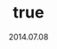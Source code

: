 ---
wip: "True"
id: "8156"
title:
  de: "Unversteckte Lederkarte"
  en: "Unhidden Leather Map"
  fr: "Carte secrète en cuir"
  ja: "隠された地図G1"
  cn: "鞣革制的隐藏地图"
  ko: "1등급 숨겨진 지도"
layout: treasuremap
page_type: guide
categories: "treasuremap"
instanceType: "treasuremap"
date: "2014.07.08"
patchNumber: "2.3"
patchName: "Defenders of Eorzea"
expac: "arr"
image: "/assets/img/content/klassen/Chocobo.webp"
terms:
    - term: "TreasureMaps"
    - term: "Defenders of Eorzea"
sortid: 7
order: 7
plvl: 50
slug: "unversteckte_lederkarte"
maxpartysize: 1
zones:
  - zonename: "Central Shroud"
    fullimage: "/assets/img/TreasureMaps/Unversteckte Lederkarte/Tiefer Wald/Tiefer Wald.webp"
    subimage:
      - "/assets/img/TreasureMaps/Unversteckte Lederkarte/Tiefer Wald/A.webp"
      - "/assets/img/TreasureMaps/Unversteckte Lederkarte/Tiefer Wald/B.webp"
  - zonename: "Lower La Noscea"
    fullimage: "/assets/img/TreasureMaps/Unversteckte Lederkarte/Unteres La Noscea/Unteres La Noscea.webp"
    subimage:
      - "/assets/img/TreasureMaps/Unversteckte Lederkarte/Unteres La Noscea/A.webp"
      - "/assets/img/TreasureMaps/Unversteckte Lederkarte/Unteres La Noscea/B.webp"
  - zonename: "Eastern La Noscea"
    fullimage: "/assets/img/TreasureMaps/Unversteckte Lederkarte/Östliches La Noscea/Östliches La Noscea.webp"
    subimage:
      - "/assets/img/TreasureMaps/Unversteckte Lederkarte/Östliches La Noscea/A.webp"
      - "/assets/img/TreasureMaps/Unversteckte Lederkarte/Östliches La Noscea/B.webp"
  - zonename: "Western La Noscea"
    fullimage: "/assets/img/TreasureMaps/Unversteckte Lederkarte/Westliches La Noscea/Westliches La Noscea.webp"
    subimage:
      - "/assets/img/TreasureMaps/Unversteckte Lederkarte/Westliches La Noscea/A.webp"
      - "/assets/img/TreasureMaps/Unversteckte Lederkarte/Westliches La Noscea/B.webp"
  - zonename: "Upper La Noscea"
    fullimage: "/assets/img/TreasureMaps/Unversteckte Lederkarte/Oberes La Noscea/Oberes La Noscea.webp"
    subimage:
      - "/assets/img/TreasureMaps/Unversteckte Lederkarte/Oberes La Noscea/A.webp"
      - "/assets/img/TreasureMaps/Unversteckte Lederkarte/Oberes La Noscea/B.webp"
  - zonename: "Outer La Noscea"
    fullimage: "/assets/img/TreasureMaps/Unversteckte Lederkarte/Äußeres La Noscea/Äußeres La Noscea.webp"
    subimage:
      - "/assets/img/TreasureMaps/Unversteckte Lederkarte/Äußeres La Noscea/A.webp"
      - "/assets/img/TreasureMaps/Unversteckte Lederkarte/Äußeres La Noscea/B.webp"
  - zonename: "East Shroud"
    fullimage: "/assets/img/TreasureMaps/Unversteckte Lederkarte/Ostwald/Ostwald.webp"
    subimage:
      - "/assets/img/TreasureMaps/Unversteckte Lederkarte/Ostwald/A.webp"
      - "/assets/img/TreasureMaps/Unversteckte Lederkarte/Ostwald/B.webp"
  - zonename: "Western Thanalan"
    fullimage: "/assets/img/TreasureMaps/Unversteckte Lederkarte/Westliches Thanalan/Westliches Thanalan.webp"
    subimage:
      - "/assets/img/TreasureMaps/Unversteckte Lederkarte/Westliches Thanalan/A.webp"
      - "/assets/img/TreasureMaps/Unversteckte Lederkarte/Westliches Thanalan/B.webp"
  - zonename: "Central Thanalan"
    fullimage: "/assets/img/TreasureMaps/Unversteckte Lederkarte/Zentrales Thanalan/Zentrales Thanalan.webp"
    subimage:
      - "/assets/img/TreasureMaps/Unversteckte Lederkarte/Zentrales Thanalan/A.webp"
      - "/assets/img/TreasureMaps/Unversteckte Lederkarte/Zentrales Thanalan/B.webp"
  - zonename: "Eastern Thanalan"
    fullimage: "/assets/img/TreasureMaps/Unversteckte Lederkarte/Östliches Thanalan/Östliches Thanalan.webp"
    subimage:
      - "/assets/img/TreasureMaps/Unversteckte Lederkarte/Östliches Thanalan/A.webp"
      - "/assets/img/TreasureMaps/Unversteckte Lederkarte/Östliches Thanalan/B.webp"
  - zonename: "Southern Thanalan"
    fullimage: "/assets/img/TreasureMaps/Unversteckte Lederkarte/Südliches Thanalan/Südliches Thanalan.webp"
    subimage:
      - "/assets/img/TreasureMaps/Unversteckte Lederkarte/Südliches Thanalan/A.webp"
      - "/assets/img/TreasureMaps/Unversteckte Lederkarte/Südliches Thanalan/B.webp"
  - zonename: "Northern Thanalan"
    fullimage: "/assets/img/TreasureMaps/Unversteckte Lederkarte/Nördliches Thanalan/Nördliches Thanalan.webp"
    subimage:
      - "/assets/img/TreasureMaps/Unversteckte Lederkarte/Nördliches Thanalan/A.webp"
      - "/assets/img/TreasureMaps/Unversteckte Lederkarte/Nördliches Thanalan/B.webp"
  - zonename: "Coerthas Central Highlands"
    fullimage: "/assets/img/TreasureMaps/Unversteckte Lederkarte/Zentrales Hochland von Coerthas/Zentrales Hochland von Coerthas.webp"
    subimage:
      - "/assets/img/TreasureMaps/Unversteckte Lederkarte/Zentrales Hochland von Coerthas/A.webp"
      - "/assets/img/TreasureMaps/Unversteckte Lederkarte/Zentrales Hochland von Coerthas/B.webp"
  - zonename: "Mor Dhona"
    fullimage: "/assets/img/TreasureMaps/Unversteckte Lederkarte/Mor Dhona/Mor Dhona.webp"
    subimage:
      - "/assets/img/TreasureMaps/Unversteckte Lederkarte/Mor Dhona/A.webp"
      - "/assets/img/TreasureMaps/Unversteckte Lederkarte/Mor Dhona/B.webp"
  - zonename: "South Shroud"
    fullimage: "/assets/img/TreasureMaps/Unversteckte Lederkarte/Südwald/Südwald.webp"
    subimage:
      - "/assets/img/TreasureMaps/Unversteckte Lederkarte/Südwald/A.webp"
      - "/assets/img/TreasureMaps/Unversteckte Lederkarte/Südwald/B.webp"
  - zonename: "North Shroud"
    fullimage: "/assets/img/TreasureMaps/Unversteckte Lederkarte/Nordwald/Nordwald.webp"
    subimage:
      - "/assets/img/TreasureMaps/Unversteckte Lederkarte/Nordwald/A.webp"
      - "/assets/img/TreasureMaps/Unversteckte Lederkarte/Nordwald/B.webp"
  - zonename: "Middle La Noscea"
    fullimage: "/assets/img/TreasureMaps/Unversteckte Lederkarte/Zentrales La Noscea/Zentrales La Noscea.webp"
    subimage:
      - "/assets/img/TreasureMaps/Unversteckte Lederkarte/Zentrales La Noscea/A.webp"
      - "/assets/img/TreasureMaps/Unversteckte Lederkarte/Zentrales La Noscea/B.webp"
---